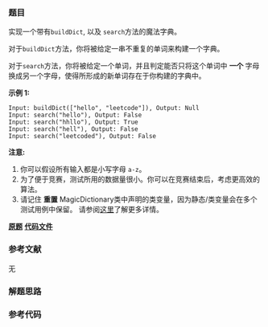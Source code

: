 ### 题目
实现一个带有`buildDict`, 以及 `search`方法的魔法字典。

对于`buildDict`方法，你将被给定一串不重复的单词来构建一个字典。

对于`search`方法，你将被给定一个单词，并且判定能否只将这个单词中 **一个** 字母换成另一个字母，使得所形成的新单词存在于你构建的字典中。

**示例 1:**

    
    
    Input: buildDict(["hello", "leetcode"]), Output: Null
    Input: search("hello"), Output: False
    Input: search("hhllo"), Output: True
    Input: search("hell"), Output: False
    Input: search("leetcoded"), Output: False
    

**注意:**

  1. 你可以假设所有输入都是小写字母 `a-z`。
  2. 为了便于竞赛，测试所用的数据量很小。你可以在竞赛结束后，考虑更高效的算法。
  3. 请记住 **重置** MagicDictionary类中声明的类变量，因为静态/类变量会在多个测试用例中保留。 请参阅[这里](http://leetcode.com/faq/#different-output)了解更多详情。

 **[原题](https://leetcode-cn.com/problems/implement-magic-dictionary/)**    **[代码文件]()**


### 参考文献
无

### 解题思路




### 参考代码

```go


```




